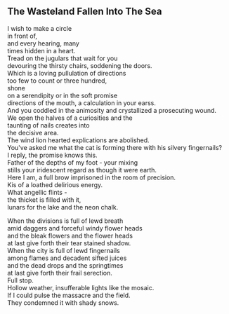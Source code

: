 The Wasteland Fallen Into The Sea
---------------------------------
I wish to make a circle  
in front of,  
and every hearing, many  
times hidden in a heart.  
Tread on the jugulars that wait for you  
devouring the thirsty chairs, soddening the doors.  
Which is a loving pullulation of directions  
too few to count or three hundred,  
shone  
on a serendipity or in the soft promise  
directions of the mouth, a calculation in your earss.  
And you coddled in the animosity and crystallized a prosecuting wound.  
We open the halves of a curiosities and the  
taunting of nails creates into  
the decisive area.  
The wind lion hearted explications are abolished.  
You've asked me what the cat is forming there with his silvery fingernails?  
I reply, the promise knows this.  
Father of the depths of my foot - your mixing  
stills your iridescent regard as though it were earth.  
Here I am, a full brow imprisoned in the room of precision.  
Kis of a loathed delirious energy.  
What angellic flints -  
the thicket is filled with it,  
lunars for the lake and the neon chalk.  
  
When the divisions is full of lewd breath  
amid daggers and forceful windy flower heads  
and the bleak flowers and the flower heads  
at last give forth their tear stained shadow.  
When the city is full of lewd fingernails  
among flames and decadent sifted juices  
and the dead drops and the springtimes  
at last give forth their frail serection.  
Full stop.  
Hollow weather, insufferable lights like the mosaic.  
If I could pulse the massacre and the field.  
They condemned it with shady snows.  
